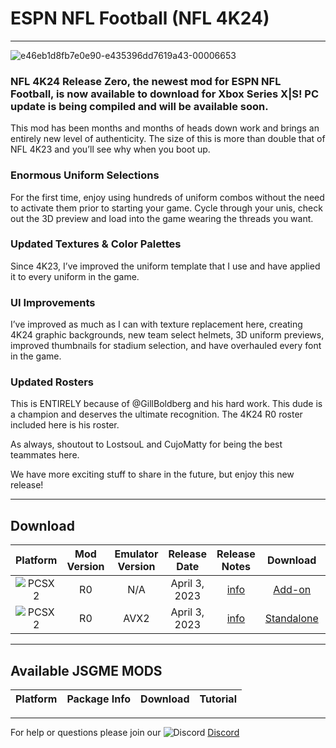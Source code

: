 # ESPN NFL Football (NFL 4K24)

-----
![e46eb1d8fb7e0e90-e435396dd7619a43-00006653](https://user-images.githubusercontent.com/69597675/229540947-c9168c91-49e8-4570-82c7-507ca868632d.png)

### NFL 4K24 Release Zero, the newest mod for ESPN NFL Football, is now available to download for Xbox Series X|S! PC update is being compiled and will be available soon.

This mod has been months and months of heads down work and brings an entirely new level of authenticity. The size of this is more than double that of NFL 4K23 and you’ll see why when you boot up. 

### Enormous Uniform Selections
For the first time, enjoy using hundreds of uniform combos without the need to activate them prior to starting your game. Cycle through your unis, check out the 3D preview and load into the game wearing the threads you want. 

### Updated Textures & Color Palettes
Since 4K23, I’ve improved the uniform template that I use and have applied it to every uniform in the game. 

### UI Improvements
I’ve improved as much as I can with texture replacement here, creating 4K24 graphic backgrounds, new team select helmets, 3D uniform previews, improved thumbnails for stadium selection, and have overhauled every font in the game. 

### Updated Rosters
This is ENTIRELY because of @GillBoldberg and his hard work. This dude is a champion and deserves the ultimate recognition. The 4K24 R0 roster included here is his roster. 

As always, shoutout to LostsouL and CujoMatty for being the best teammates here. 

We have more exciting stuff to share in the future, but enjoy this new release!

-----

## Download
| Platform | Mod Version | Emulator Version | Release Date  | Release Notes | Download | Tutorial |
| :-------------: | :-------------: | :-------------: | :-------------: | :-------------: | :-------------: |  :-------------: |
| ![PCSX2](https://user-images.githubusercontent.com/69597675/124647169-9baf0800-de63-11eb-974c-a7a4b2aecc1d.png) | R0 | N/A | April 3, 2023 | [info](https://github.com/lostsoul63b/NFL-2K4-Mods/blob/main/ClogR0.txt) | [Add-on](https://www.mediafire.com/file_premium/a87t19zw0i6gr2q/NFL_4K24_R0_Game_Mod_Add-on.zip/file) | [Tutorial]() |
| ![PCSX2](https://user-images.githubusercontent.com/69597675/124647169-9baf0800-de63-11eb-974c-a7a4b2aecc1d.png) | R0 | AVX2 | April 3, 2023  | [info](https://github.com/lostsoul63b/NFL-2K4-Mods/blob/main/ClogR0.txt) | [Standalone](https://www.mediafire.com/file_premium/yyhcuxby7uhp9ny/NFL_2K24_Standalone_Installer.zip/file) | [Tutorial]() |

---------
## Available JSGME MODS
| Platform | Package Info | Download | Tutorial |
| :------------- | :------------- | :------------- | :------------- |


---------
For help or questions please join our ![Discord](https://user-images.githubusercontent.com/69597675/124640725-d1e88980-de5b-11eb-926d-ec5f55b19a62.png) [Discord](https://discord.gg/sBVXzYb)
